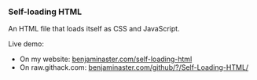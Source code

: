 
### Self-loading HTML

An HTML file that loads itself as CSS and JavaScript.

Live demo: 
- On my website: [benjaminaster.com/self-loading-html](https://benjaminaster.com/self-loading-html/)
- On raw[]().githack.com: [benjaminaster.com/github/?/Self-Loading-HTML/](https://benjaminaster.com/github/?/Self-Loading-HTML/)

